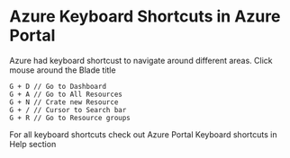 # Azure Keyboard Shortcuts in Azure Portal

Azure had keyboard shortcust to navigate around different areas. Click mouse around the Blade title

```
G + D // Go to Dashboard
G + A // Go to All Resources
G + N // Crate new Resource
G + / // Cursor to Search bar
G + R // Go to Resource groups
```

For all keyboard shortcuts check out Azure Portal Keyboard shortcuts in Help section